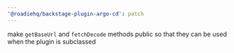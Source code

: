 ```yaml
---
'@roadiehq/backstage-plugin-argo-cd': patch
---
```


make `getBaseUrl` and `fetchDecode` methods public so that they can be used when the plugin is subclassed
